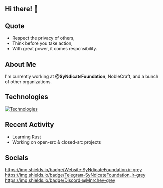 ## Hi there! 👋

## Quote
- Respect the privacy of others,
- Think before you take action,
- With great power, it comes responsibility.

## About Me

I'm currently working at **@SyNdicateFoundation**, NobleCraft, and a bunch of other organizations.

## Technologies

[![Technologies](https://skillicons.dev/icons?i=c,cpp,rust,java,arduino,html,css,tailwind,linux,mysql,github,git&perline=8)](https://skillicons.dev)

## Recent Activity

- Learning Rust
- Working on open-src & closed-src projects

## Socials
<a href="SyNdicateFoundation.ir">
  https://img.shields.io/badge/Website-SyNdicateFoundation.ir-grey
</a>
<a href="t.me/SyNdicateFoundation_IR">
  https://img.shields.io/badge/Telegram-SyNdicateFoundation_ir-grey
</a>
<a href="">
  https://img.shields.io/badge/Discord-@Mnrchey-grey
</a>
